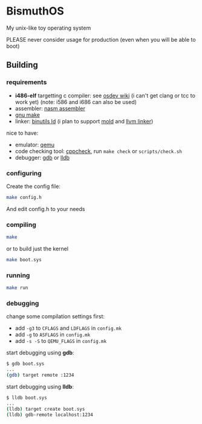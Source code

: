 # BismuthOS

My unix-like toy operating system

PLEASE never consider usage for production (even when you will be able to boot)

## Building

### requirements
* **i486-elf** targetting c compiler: see [osdev wiki](http://wiki.osdev.org/GCC_Cross-Compiler) (i can't get clang or tcc to work yet) (note: i586 and i686 can also be used)
* assembler: [nasm assembler](https://nasm.us/)
* [gnu make](https://www.gnu.org/software/make/)
* linker: [binutils ld](https://www.gnu.org/software/binutils/) (i plan to support [mold](https://github.com/rui314/mold) and [llvm linker](https://lld.llvm.org/))

nice to have:
* emulator: [qemu](https://www.qemu.org/)
* code checking tool: [cppcheck](https://cppcheck.sourceforge.io/), run `make check` or `scripts/check.sh`
* debugger: [gdb](https://www.sourceware.org/gdb/) or [lldb](https://lldb.llvm.org/)

### configuring
Create the config file:
```sh
make config.h
```
And edit config.h to your needs

### compiling
```sh
make
```

or to build just the kernel
```sh
make boot.sys
```

### running
```sh
make run
```

### debugging
change some compilation settings first:
* add `-g3` to `CFLAGS` and `LDFLAGS` in `config.mk`
* add `-g` to `ASFLAGS` in `config.mk`
* add `-s -S` to `QEMU_FLAGS` in `config.mk`

start debugging using **gdb**:
```sh
$ gdb boot.sys
...
(gdb) target remote :1234
```

start debugging using **lldb**:
```sh
$ lldb boot.sys
...
(lldb) target create boot.sys
(lldb) gdb-remote localhost:1234
```
